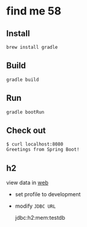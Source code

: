 # find me 58

## Install

    brew install gradle

## Build

    gradle build

## Run

    gradle bootRun

## Check out

    $ curl localhost:8080
    Greetings from Spring Boot!

## h2

   view data in [web](http://localhost:8080/console)

   * set profile to development
   * modify `JDBC URL`

        jdbc:h2:mem:testdb
